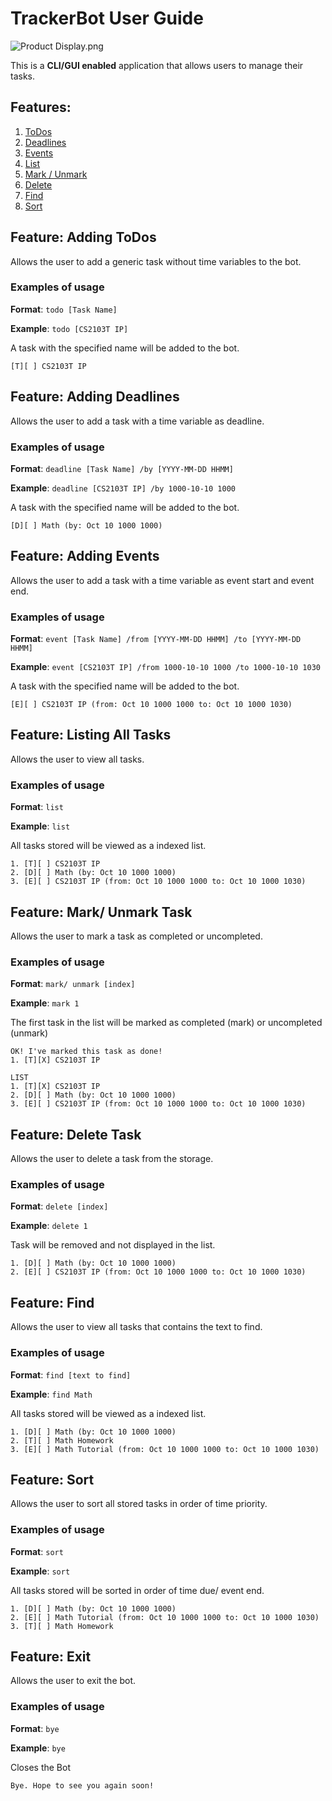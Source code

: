 # TrackerBot User Guide

![Product Display.png](Ui.png)

This is a **CLI/GUI enabled** application that allows users to manage their tasks.

## Features: 
1. [ToDos](#feature-adding-todos)
2. [Deadlines](#feature-adding-deadlines)
3. [Events](#feature-adding-events)
4. [List](#feature-listing-all-tasks)
5. [Mark / Unmark](#feature-mark-unmark-task)
5. [Delete](#feature-delete-task)
6. [Find](#feature-find)
7. [Sort](#feature-sort)

## Feature: Adding ToDos

Allows the user to add a generic task without time variables to the bot.

### Examples of usage
**Format**: `todo [Task Name]`

**Example**: `todo [CS2103T IP]`

A task with the specified name will be added to the bot.

```
[T][ ] CS2103T IP
```

## Feature: Adding Deadlines

Allows the user to add a task with a time variable as deadline.

### Examples of usage
**Format**: `deadline [Task Name] /by [YYYY-MM-DD HHMM]`

**Example**: `deadline [CS2103T IP] /by 1000-10-10 1000`

A task with the specified name will be added to the bot.

```
[D][ ] Math (by: Oct 10 1000 1000)
```


## Feature: Adding Events

Allows the user to add a task with a time variable as event start and event end.

### Examples of usage
**Format**: `event [Task Name] /from [YYYY-MM-DD HHMM] /to [YYYY-MM-DD HHMM]`

**Example**: `event [CS2103T IP] /from 1000-10-10 1000 /to 1000-10-10 1030`

A task with the specified name will be added to the bot.

```
[E][ ] CS2103T IP (from: Oct 10 1000 1000 to: Oct 10 1000 1030)
```

## Feature: Listing All Tasks

Allows the user to view all tasks.

### Examples of usage
**Format**: `list`

**Example**: `list`

All tasks stored will be viewed as a indexed list.

```
1. [T][ ] CS2103T IP
2. [D][ ] Math (by: Oct 10 1000 1000)
3. [E][ ] CS2103T IP (from: Oct 10 1000 1000 to: Oct 10 1000 1030)
```

## Feature: Mark/ Unmark Task

Allows the user to mark a task as completed or uncompleted.

### Examples of usage
**Format**: `mark/ unmark [index]`

**Example**: `mark 1`

The first task in the list will be marked as completed (mark) or uncompleted (unmark)

```
OK! I've marked this task as done!
1. [T][X] CS2103T IP

LIST
1. [T][X] CS2103T IP
2. [D][ ] Math (by: Oct 10 1000 1000)
3. [E][ ] CS2103T IP (from: Oct 10 1000 1000 to: Oct 10 1000 1030)
```

## Feature: Delete Task

Allows the user to delete a task from the storage.

### Examples of usage
**Format**: `delete [index]`

**Example**: `delete 1`

Task will be removed and not displayed in the list.

```
1. [D][ ] Math (by: Oct 10 1000 1000)
2. [E][ ] CS2103T IP (from: Oct 10 1000 1000 to: Oct 10 1000 1030)
```

## Feature: Find

Allows the user to view all tasks that contains the text to find.

### Examples of usage
**Format**: `find [text to find]`

**Example**: `find Math`

All tasks stored will be viewed as a indexed list.

```
1. [D][ ] Math (by: Oct 10 1000 1000)
2. [T][ ] Math Homework
3. [E][ ] Math Tutorial (from: Oct 10 1000 1000 to: Oct 10 1000 1030)
```

## Feature: Sort

Allows the user to sort all stored tasks in order of time priority.

### Examples of usage
**Format**: `sort`

**Example**: `sort`

All tasks stored will be sorted in order of time due/ event end.

```
1. [D][ ] Math (by: Oct 10 1000 1000)
2. [E][ ] Math Tutorial (from: Oct 10 1000 1000 to: Oct 10 1000 1030)
3. [T][ ] Math Homework
```

## Feature: Exit

Allows the user to exit the bot.

### Examples of usage
**Format**: `bye`

**Example**: `bye`

Closes the Bot

```
Bye. Hope to see you again soon!
```



